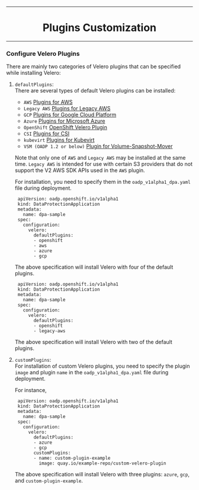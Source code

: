 <hr style="height:1px;border:none;color:#333;">
<h1 align="center">Plugins Customization</h1>
<hr style="height:1px;border:none;color:#333;">

### Configure Velero Plugins

There are mainly two categories of Velero plugins that can be specified while 
installing Velero:

1. `defaultPlugins`:<br>
   There are several types of default Velero plugins can be installed:
   - `AWS` [Plugins for AWS
](https://github.com/vmware-tanzu/velero-plugin-for-aws)
   - `Legacy AWS` [Plugins for Legacy AWS
](https://github.com/vmware-tanzu/velero-plugin-for-aws)
   - `GCP` [Plugins for Google Cloud Platform](https://github.com/vmware-tanzu/velero-plugin-for-gcp)
   - `Azure` [Plugins for Microsoft Azure](https://github.com/vmware-tanzu/velero-plugin-for-microsoft-azure)
   - `OpenShift` [OpenShift Velero Plugin](https://github.com/openshift/openshift-velero-plugin)
   - `CSI` [Plugins for CSI](https://github.com/vmware-tanzu/velero-plugin-for-csi)
   - `kubevirt` [Plugins for Kubevirt](https://github.com/kubevirt/kubevirt-velero-plugin)
   - `VSM (OADP 1.2 or below)` [Plugin for Volume-Snapshot-Mover](https://github.com/migtools/velero-plugin-for-vsm)

   Note that only one of `AWS` and `Legacy AWS` may be installed at the same time. `Legacy AWS` is intended for use with certain S3 providers that do not support the V2 AWS SDK APIs used in the `AWS` plugin.

   For installation, 
   you need to specify them in the `oadp_v1alpha1_dpa.yaml` file 
   during deployment.

   ```
    apiVersion: oadp.openshift.io/v1alpha1
    kind: DataProtectionApplication
    metadata:
      name: dpa-sample
    spec:
      configuration:
        velero:
          defaultPlugins:
          - openshift
          - aws
          - azure
          - gcp
   ```
   The above specification will install Velero with four of the default plugins.

   ```
    apiVersion: oadp.openshift.io/v1alpha1
    kind: DataProtectionApplication
    metadata:
      name: dpa-sample
    spec:
      configuration:
        velero:
          defaultPlugins:
          - openshift
          - legacy-aws
   ```
   The above specification will install Velero with two of the default plugins.

2. `customPlugins`:<br>
   For installation of custom Velero plugins, you need to specify the plugin 
   `image` and plugin `name` in the `oadp_v1alpha1_dpa.yaml` file during 
   deployment.

   For instance, 
   ```
    apiVersion: oadp.openshift.io/v1alpha1
    kind: DataProtectionApplication
    metadata:
      name: dpa-sample
    spec:
      configuration:
        velero:
          defaultPlugins:
          - azure
          - gcp
          customPlugins:
          - name: custom-plugin-example
            image: quay.io/example-repo/custom-velero-plugin
   ```
   The above specification will install Velero with three plugins: 
   `azure`, `gcp`, and `custom-plugin-example`.
